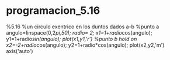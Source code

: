 # programacion_5.16
%5.16
%un circulo exentrico en los duntos dados a-b
%punto a
angulo=linspace(0,2*pi,50);
radio= 2;
x1=1+radio*cos(angulo);
y1=1+radio*sin(angulo);
plot(x1,y1,'r')
%punto b
hold on
x2=-2+radio*cos(angulo);
y2=1+radio*cos(angulo);
plot(x2,y2,'m')
axis('auto')
